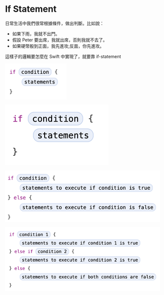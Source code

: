 # If Statement

日常生活中我們很常根據條件，做出判斷。比如說：

* 如果下雨，我就不出門。
* 假設 Peter 要出席，我就出席，否則我就不去了。
* 如果硬幣骰到正面，我先進攻;反面，你先進攻。

這樣子的邏輯要怎麼在 Swift 中實現了，就要靠 if-statement

<img src="https://github.com/Wuchiwei/ntu-ios/blob/master/ControlFlow/if-statement/images/if.png" alt="image" width="200"/>

![image](https://github.com/Wuchiwei/ntu-ios/blob/master/ControlFlow/if-statement/images/if.png)

![image](https://github.com/Wuchiwei/ntu-ios/blob/master/ControlFlow/if-statement/images/if-else.png)

![image](https://github.com/Wuchiwei/ntu-ios/blob/master/ControlFlow/if-statement/images/if-else-if.png)
